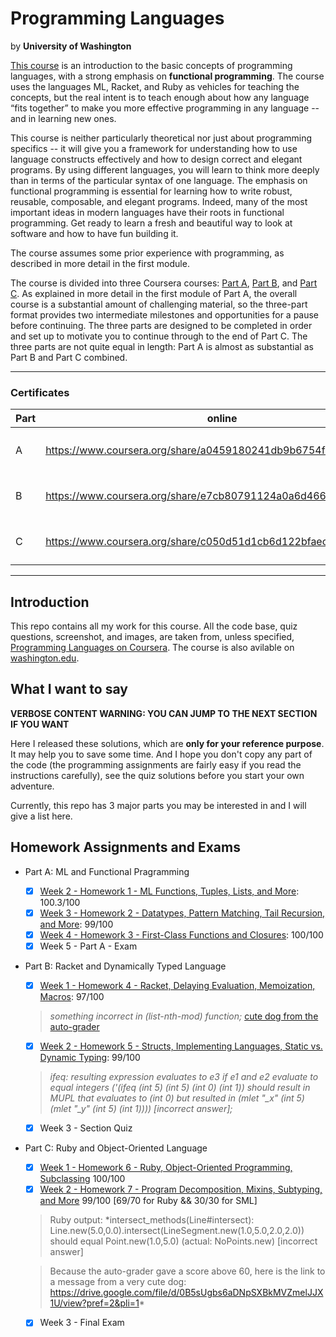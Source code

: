# Programming Languages

by **University of Washington**

[This course](https://www.coursera.org/learn/programming-languages) is an introduction to the basic concepts of programming languages, with a strong emphasis on **functional programming**. The course uses the languages ML, Racket, and Ruby as vehicles for teaching the concepts, but the real intent is to teach enough about how any language “fits together” to make you more effective programming in any language -- and in learning new ones.

This course is neither particularly theoretical nor just about programming specifics -- it will give you a framework for understanding how to use language constructs effectively and how to design correct and elegant programs. By using different languages, you will learn to think more deeply than in terms of the particular syntax of one language. The emphasis on functional programming is essential for learning how to write robust, reusable, composable, and elegant programs. Indeed, many of the most important ideas in modern languages have their roots in functional programming. Get ready to learn a fresh and beautiful way to look at software and how to have fun building it.

The course assumes some prior experience with programming, as described in more detail in the first module.

The course is divided into three Coursera courses: [Part A](https://www.coursera.org/learn/programming-languages), [Part B](https://www.coursera.org/learn/programming-languages-part-b), and [Part C](https://www.coursera.org/learn/programming-languages-part-c).  As explained in more detail in the first module of Part A, the overall course is a substantial amount of challenging material, so the three-part format provides two intermediate milestones and opportunities for a pause before continuing.  The three parts are designed to be completed in order and set up to motivate you to continue through to the end of Part C.  The three parts are not quite equal in length: Part A is almost as substantial as Part B and Part C combined.

--------

### Certificates

| Part | online                                         	                      | Offline Copy   	                              |
|---	 |---	                                                                    |---	                                          |
|  A	 | https://www.coursera.org/share/a0459180241db9b6754f25ddec9c21ec | [⬇️here](./certs/Coursera\ K33GW5XAC4FU.pdf/)  |
|  B	 | https://www.coursera.org/share/e7cb80791124a0a6d466e0fa1750fc7d | [⬇️here](./certs/Coursera\ T4CR3Q6NVYHN.pdf/)  |
|  C 	 | https://www.coursera.org/share/c050d51d1cb6d122bfaec26c0a700218 | [⬇️here](./certs/Coursera\ KLQGCC5LTLTR.pef/)	|

--------

## Introduction

This repo contains all my work for this course. All the code base, quiz questions, screenshot, and images, are taken from, unless specified, [Programming Languages on Coursera](https://www.coursera.org/learn/programming-languages). The course is also avilable on [washington.edu](https://courses.cs.washington.edu/courses/cse341/16sp/).

## What I want to say

**VERBOSE CONTENT WARNING: YOU CAN JUMP TO THE NEXT SECTION IF YOU WANT**

Here I released these solutions, which are **only for your reference purpose**. It may help you to save some time. And I hope you don't copy any part of the code (the programming assignments are fairly easy if you read the instructions carefully), see the quiz solutions before you start your own adventure.

Currently, this repo has 3 major parts you may be interested in and I will give a list here.

## Homework Assignments and Exams

- Part A: ML and Functional Pragramming

  - [X] [Week 2 - Homework 1 - ML Functions, Tuples, Lists, and More](./PartA/section1/hw1/): 100.3/100
  - [X] [Week 3 -  Homework 2 - Datatypes, Pattern Matching, Tail Recursion, and More](./PartA/section2/hw2/): 99/100
  - [X] [Week 4 -  Homework 3 - First-Class Functions and Closures](./PartA/section3/hw3): 100/100
  - [X] Week 5 -  Part A - Exam

- Part B: Racket and Dynamically Typed Language

  - [X] [Week 1 - Homework 4 - Racket, Delaying Evaluation, Memoization, Macros](./PartB/section5/hw4): 97/100 
  > _something incorrect in (list-nth-mod) function;_ 
  [cute dog from the auto-grader](https://drive.google.com/file/d/0B5sUgbs6aDNpSWhSZzVtcktDaTA/view?pref=2&pli=1)
  - [X] [Week 2 - Homework 5 - Structs, Implementing Languages, Static vs. Dynamic Typing](./PartB/section6/hw5): 99/100 
  > *ifeq: resulting expression evaluates to e3 if e1 and e2 evaluate to equal integers ('(ifeq (int 5) (int 5) (int 0) (int 1)) should result in MUPL that evaluates to (int 0) but resulted in (mlet "_x" (int 5) (mlet "_y" (int 5) (int 1)))) [incorrect answer];*
  - [X] Week 3 - Section Quiz

- Part C: Ruby and Object-Oriented Language

  - [X] [Week 1 - Homework 6 - Ruby, Object-Oriented Programming, Subclassing](./PartC/section8/hw6) 100/100
  - [X] [Week 2 - Homework 7 - Program Decomposition, Mixins, Subtyping, and More](./PartC/section9/hw7) 99/100 [69/70 for Ruby && 30/30 for SML] 
  > Ruby output: *intersect_methods(Line#intersect): Line.new(5.0,0.0).intersect(LineSegment.new(1.0,5.0,2.0,2.0)) should equal Point.new(1.0,5.0) (actual: NoPoints.new) [incorrect answer]
  
  > Because the auto-grader gave a score above 60, here is the link to a message from a very cute dog: https://drive.google.com/file/d/0B5sUgbs6aDNpSXBkMVZmelJJX1U/view?pref=2&pli=1*
  - [X] Week 3 - Final Exam
